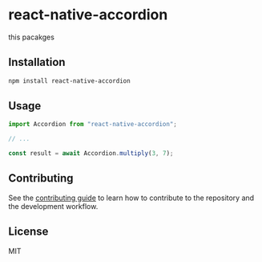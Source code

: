 # react-native-accordion

this pacakges

## Installation

```sh
npm install react-native-accordion
```

## Usage

```js
import Accordion from "react-native-accordion";

// ...

const result = await Accordion.multiply(3, 7);
```

## Contributing

See the [contributing guide](CONTRIBUTING.md) to learn how to contribute to the repository and the development workflow.

## License

MIT
